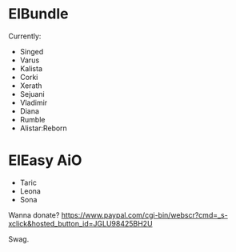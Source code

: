 # ElBundle


Currently:

- Singed
- Varus
- Kalista
- Corki
- Xerath
- Sejuani
- Vladimir
- Diana 
- Rumble
- Alistar:Reborn

# ElEasy AiO

- Taric
- Leona
- Sona


Wanna donate? https://www.paypal.com/cgi-bin/webscr?cmd=_s-xclick&hosted_button_id=JGLU98425BH2U

Swag.
